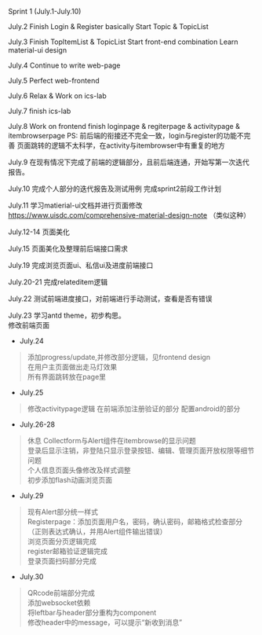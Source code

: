 Sprint 1 (July.1-July.10)

  July.2
    Finish Login & Register basically
    Start Topic & TopicList 
  
  July.3
    Finish TopItemList & TopicList
    Start front-end combination 
    Learn material-ui design   
    
  July.4
    Continue to write web-page 
    
  July.5
    Perfect web-frontend
    
  July.6
    Relax & Work on ics-lab
    
  July.7
    finish ics-lab
    
  July.8
    Work on frontend
    finish loginpage & regiterpage & activitypage & itembrowserpage
    PS:
    前后端的衔接还不完全一致，login与register的功能不完善
    页面跳转的逻辑不太科学，在activity与itembrowser中有重复的地方
    
  July.9
    在现有情况下完成了前端的逻辑部分，且前后端连通，开始写第一次迭代报告。
  
  July.10
    完成个人部分的迭代报告及测试用例
    完成sprint2前段工作计划
    
  July.11
    学习matierial-ui文档并进行页面修改
    https://www.uisdc.com/comprehensive-material-design-note （类似这种）
    
  July.12-14
    页面美化
    
  July.15
    页面美化及整理前后端接口需求
    
  July.19
    完成浏览页面ui、私信ui及进度前端接口
    
  July.20-21
    完成relateditem逻辑
    
  July.22
    测试前端进度接口，对前端进行手动测试，查看是否有错误
    
  July.23
    学习antd theme，初步构思。<br/>
    修改前端页面
    
* July.24<br/>  
>添加progress/update,并修改部分逻辑，见frontend design  <br/>
>在用户主页面做出走马灯效果<br/>
>所有界面跳转放在page里

* July.25<br/>
>修改activitypage逻辑
>在前端添加注册验证的部分
>配置android的部分
    
* July.26-28<br/>
>休息
>Collectform与Alert组件在itembrowse的显示问题<br/>
>登录后显示注销，非登陆只显示登录按钮、编辑、管理页面开放权限等细节问题<br/>
>个人信息页面头像修改及样式调整<br/>
>初步添加flash动画浏览页面
    
* July.29<br/>
>现有Alert部分统一样式<br/>
>Registerpage：添加页面用户名，密码，确认密码，邮箱格式检查部分（正则表达式确认，并用Alert组件输出错误）<br/>
>浏览页面分页逻辑完成<br/>
>register邮箱验证逻辑完成<br/>
>登录页面扫码部分完成

* July.30<br/>
>QRcode前端部分完成<br/>
>添加websocket依赖<br/>
>将leftbar与header部分重构为component<br/>
>修改header中的message，可以提示“新收到消息”<br/>
